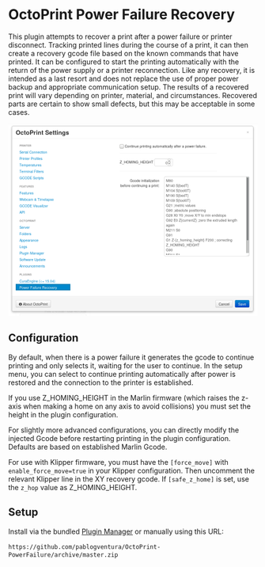 # OctoPrint Power Failure Recovery

This plugin attempts to recover a print after a power failure or printer disconnect. Tracking printed lines during the course of a print, it can then create a recovery gcode file based on the known commands that have printed. It can be configured to start the printing automatically with the return of the power supply or a printer reconnection. Like any recovery, it is intended as a last resort and does not replace the use of proper power backup and appropriate communication setup. The results of a recovered print will vary depending on printer, material, and circumstances.  Recovered parts are certain to show small defects, but this may be acceptable in some cases.

![alt text](./extras/img/settings_screenshot.png)

## Configuration

By default, when there is a power failure it generates the gcode to continue printing and only selects it, waiting for the user to continue. In the setup menu, you can select to continue printing automatically after power is restored and the connection to the printer is established.

If you use Z_HOMING_HEIGHT in the Marlin firmware (which raises the z-axis when making a home on any axis to avoid collisions) you must set the height in the plugin configuration.

For slightly more advanced configurations, you can directly modify the injected Gcode before restarting printing in the plugin configuration. Defaults are based on established Marlin Gcode.

For use with Klipper firmware, you must have the `[force_move]` with `enable_force_move=true` in your Klipper configuration. Then uncomment the relevant Klipper line in the XY recovery gcode. If `[safe_z_home]` is set, use the `z_hop` value as Z_HOMING_HEIGHT.
## Setup

Install via the bundled [Plugin Manager](https://github.com/foosel/OctoPrint/wiki/Plugin:-Plugin-Manager)
or manually using this URL:

    https://github.com/pablogventura/OctoPrint-PowerFailure/archive/master.zip
